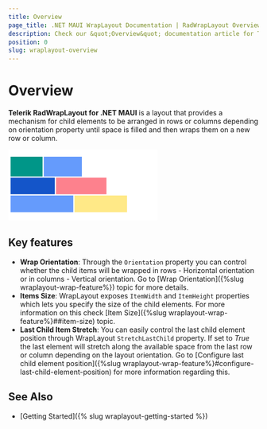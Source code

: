 ```yaml
---
title: Overview
page_title: .NET MAUI WrapLayout Documentation | RadWrapLayout Overview
description: Check our &quot;Overview&quot; documentation article for Telerik WrapLayout for .NET MAUI control.
position: 0
slug: wraplayout-overview
---
```


# Overview #

**Telerik RadWrapLayout for .NET MAUI** is a layout that provides a mechanism for child elements to be arranged in rows or columns depending on orientation property until space is filled and then wraps them on а new row or column.

![WrapLayout Overview](images/wraplayout_overview.png)

## Key features

* **Wrap Orientation**: Through the `Orientation` property you can control whether the child items will be wrapped in rows - Horizontal orientation or in columns - Vertical orientation. Go to [Wrap Orientation]({%slug wraplayout-wrap-feature%}) topic for more details.
* **Items Size**: WrapLayout exposes `ItemWidth` and `ItemHeight` properties which lets you specify the size of the child elements. For more information on this check [Item Size]({%slug wraplayout-wrap-feature%}##item-size) topic.
* **Last Child Item Stretch**: You can easily control the last child element position through WrapLayout `StretchLastChild` property. If set to *True* the last element will stretch along the available space from the last row or column depending on the layout orientation. Go to [Configure last child element position]({%slug wraplayout-wrap-feature%}#configure-last-child-element-position) for more information regarding this.

## See Also

- [Getting Started]({% slug wraplayout-getting-started %})